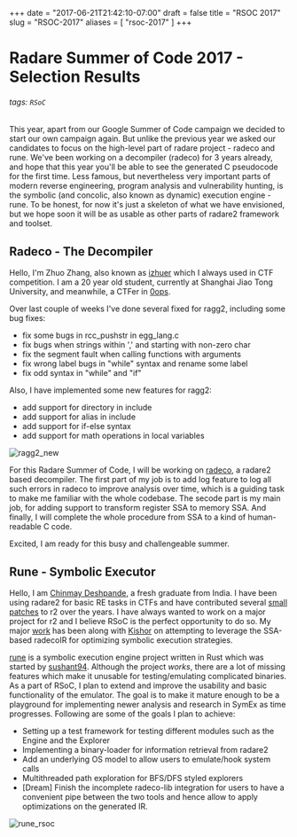 +++
date = "2017-06-21T21:42:10-07:00"
draft = false
title = "RSOC 2017"
slug = "RSOC-2017"
aliases = [
    "rsoc-2017"
]
+++

# Radare Summer of Code 2017 - Selection Results

###### tags: `RSoC`

This year, apart from our Google Summer of Code campaign we decided to start our own campaign again. But unlike the previous year we asked our candidates to focus on the high-level part of radare project - radeco and rune. We've been working on a decompiler (radeco) for 3 years already, and hope that this year you'll be able to see the generated C pseudocode for the first time. Less famous, but nevertheless very important parts of modern reverse engineering, program analysis and vulnerability hunting, is the symbolic (and concolic, also known as dynamic) execution engine - rune. To be honest, for now it's just a skeleton of what we have envisioned, but we hope soon it will be as usable as other parts of radare2 framework and toolset.

## Radeco - The Decompiler

Hello, I'm Zhuo Zhang, also known as [izhuer](https://twitter.com/i2huer) which I always used in CTF competition. I am a 20 year old student, currently at Shanghai Jiao Tong University, and meanwhile, a CTFer in [0ops](https://ctftime.org/team/4419).

Over last couple of weeks I've done several fixed for ragg2, including some bug fixes:

-    fix some bugs in rcc_pushstr in egg_lang.c
-    fix bugs when strings within ',' and starting with non-zero char
-    fix the segment fault when calling functions with arguments
-    fix wrong label bugs in "while" syntax and rename some label
-    fix odd syntax in "while" and "if"

Also, I have implemented some new features for ragg2:

-    add support for directory in include
-    add support for alias in include
-    add support for if-else syntax
-    add support for math operations in local variables

![ragg2_new](/images/ragg2_new.png)

For this Radare Summer of Code, I will be working on [radeco](http://radare.org/rsoc/2017/ideas.html#title_0), a radare2 based decompiler. The first part of my job is to add log feature to log all such errors in radeco to improve analysis over time, which is a guiding task to make me familiar with the whole codebase. The secode part is my main job, for adding support to transform register SSA to memory SSA. And finally, I will complete the whole procedure from SSA to a kind of human-readable C code.

Excited, I am ready for this busy and challengeable summer.

## Rune - Symbolic Executor

Hello, I am [Chinmay Deshpande](http://chinmaydd.me), a fresh graduate from India. I have been using radare2 for basic RE tasks in CTFs and have contributed several [small patches](https://github.com/radare/radare2/pulls?utf8=%E2%9C%93&q=is%3Apr%20author%3Achinmaydd%20) to r2 over the years. I have always wanted to work on a major project for r2 and I believe RSoC is the perfect opportunity to do so. My major [work](https://github.com/sushant94/rune/tree/optimized_solver) has been along with [Kishor](http://kbhat.rocks) on attempting to leverage the SSA-based radecoIR for optimizing symbolic execution strategies.

[rune](https://github.com/sushant94/rune) is a symbolic execution engine project written in Rust which was started by [sushant94](http://sushant94.me). Although the project _works_, there are a lot of missing features which make it unusable for testing/emulating complicated binaries. As a part of RSoC, I plan to extend and improve the usability and basic functionality of the emulator. The goal is to make it mature enough to be a playground for implementing newer analysis and research in SymEx as time progresses. Following are some of the goals I plan to achieve:

* Setting up a test framework for testing different modules such as the Engine and the Explorer
* Implementing a binary-loader for information retrieval from radare2
* Add an underlying OS model to allow users to emulate/hook system calls
* Multithreaded path exploration for BFS/DFS styled explorers
* [Dream] Finish the incomplete radeco-lib integration for users to have a convenient pipe between the two tools and hence allow to apply optimizations on the generated IR.

![rune_rsoc](/images/rune_rsoc.png)

